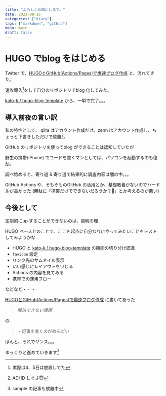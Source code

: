 ```yaml
---
title: "よろしくお願いします。"
date: 2021-08-16
categories: ["diary"]
tags: ["markdown", "github"]
menu: main
draft: false
---
```


# HUGO でblog をはじめる

Twitter で、[HUGOとGitHub(Actions/Pages)で爆速ブログ作成](https://zenn.dev/kato_k/articles/66531db0c4024d) と、流れてきた。

速攻導入[^1]をして自分のリポジトリでblog 化してみた。

[kato-k / hugo-blog-template](https://github.com/kato-k/hugo-blog-template) から、一瞬で完了。。。

## 導入前夜の言い訳

私の特性として、
qiita はアカウント作成だけ。zenn はアカウント作成し、ちょっと下書きしただけで放置[^2]。

GitHub のリポジトリを使ってblog ができることは認知していたが

野生の携帯(iPhone) でコードを書くマンとしては、パソコンを起動するのも億劫。

調べ始めると、寄り道 & 寄り道で結果的に調査内容は闇の中。。。

GitHub Actions や、そもそものGitHub の活用とか、基礎教養がないのでハードルが高かった
(無駄に「携帯だけでできないだろうか？🤔」とか考えるのが悪い)

## 今後として

定期的にup することができないのは、自明の理

HUGO ベースとのことで、ここを起点に自分なりにやってみたいことをテストしてみようかな

- HUGO と [kato-k / hugo-blog-template](https://github.com/kato-k/hugo-blog-template) の機能の切り分け認識
- `favicon` 設定
- リンク先のサムネイル表示
- いい感じにレイアウトをいじる
- Actions の内容を見てみる
- 携帯での運用フロー

などなど・・・

[HUGOとGitHub(Actions/Pages)で爆速ブログ作成](https://zenn.dev/kato_k/articles/66531db0c4024d) に書いてあった

> *解決できない課題*

の

> ・記事を書くのがめんどい

ほんと、それでヤンス。。。

ゆっくりと進めていきます[^3]

[^1]: 実際は4、5日は放置してた
[^2]: ADHD しぐさ😇
[^3]: sample の記事も放置中
